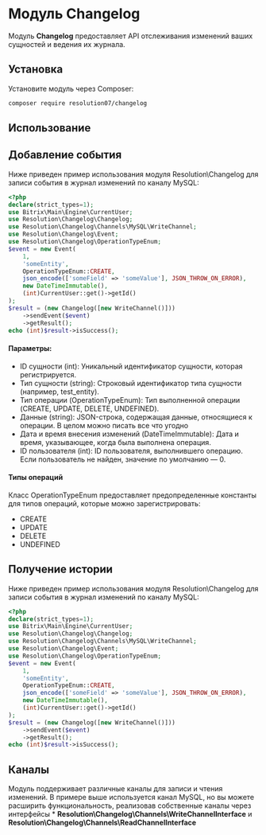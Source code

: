 # Модуль Changelog

Модуль **Changelog** предоставляет API отслеживания изменений ваших сущностей и ведения
их журнала.

## Установка

Установите модуль через Composer:

```bash
composer require resolution07/changelog

```

## Использование

## Добавление события

Ниже приведен пример использования модуля Resolution\Changelog для записи события в журнал изменений по каналу MySQL:

```php
<?php
declare(strict_types=1);
use Bitrix\Main\Engine\CurrentUser;
use Resolution\Changelog\Changelog;
use Resolution\Changelog\Channels\MySQL\WriteChannel;
use Resolution\Changelog\Event;
use Resolution\Changelog\OperationTypeEnum;
$event = new Event(
    1,
    'someEntity',
    OperationTypeEnum::CREATE,
    json_encode(['someField' => 'someValue'], JSON_THROW_ON_ERROR),
    new DateTimeImmutable(),
    (int)CurrentUser::get()->getId()
);
$result = (new Changelog([new WriteChannel()]))
    ->sendEvent($event)
    ->getResult();
echo (int)$result->isSuccess();
```

#### Параметры:

- ID сущности (int): Уникальный идентификатор сущности, которая регистрируется.
- Тип сущности (string): Строковый идентификатор типа сущности (например, test_entity).
- Тип операции (OperationTypeEnum): Тип выполненной операции (CREATE, UPDATE, DELETE, UNDEFINED).
- Данные (string): JSON-строка, содержащая данные, относящиеся к операции. В целом можно писать все что угодно
- Дата и время внесения изменений (DateTimeImmutable): Дата и время, указывающее, когда была выполнена операция.
- ID пользователя (int): ID пользователя, выполнившего операцию. Если пользователь не найден, значение по умолчанию — 0.

#### Типы операций

Класс OperationTypeEnum предоставляет предопределенные константы для типов операций, которые можно зарегистрировать:

- CREATE
- UPDATE
- DELETE
- UNDEFINED

## Получение истории

Ниже приведен пример использования модуля Resolution\Changelog для записи события в журнал изменений по каналу MySQL:

```php
<?php
declare(strict_types=1);
use Bitrix\Main\Engine\CurrentUser;
use Resolution\Changelog\Changelog;
use Resolution\Changelog\Channels\MySQL\WriteChannel;
use Resolution\Changelog\Event;
use Resolution\Changelog\OperationTypeEnum;
$event = new Event(
    1,
    'someEntity',
    OperationTypeEnum::CREATE,
    json_encode(['someField' => 'someValue'], JSON_THROW_ON_ERROR),
    new DateTimeImmutable(),
    (int)CurrentUser::get()->getId()
);
$result = (new Changelog([new WriteChannel()]))
    ->sendEvent($event)
    ->getResult();
echo (int)$result->isSuccess();
```

## Каналы

Модуль поддерживает различные каналы для записи и чтения изменений. В примере выше используется канал MySQL, но вы
можете расширить функциональность, реализовав собственные каналы через интерфейсы *
**Resolution\Changelog\Channels\WriteChannelInterface** и
**Resolution\Changelog\Channels\ReadChannelInterface**